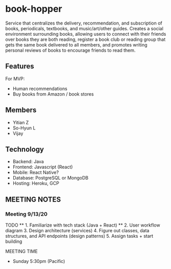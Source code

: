 # book-hopper

Service that centralizes the delivery, recommendation, and subscription of books, periodicals, textbooks, and music/art/other guides. Creates a social environment surrounding books, allowing users to connect with their friends over books they are both reading, register a book club or reading group that gets the same book delivered to all members, and promotes writing personal reviews of books to encourage friends to read them.

## Features
For MVP:
* Human recommendations
* Buy books from Amazon / book stores

## Members
* Yitian Z
* So-Hyun L
* Vijay 

## Technology
* Backend: Java
* Frontend: Javascript (React)
* Mobile: React Native?
* Database: PostgreSQL or MongoDB
* Hosting: Heroku, GCP

## MEETING NOTES
### Meeting 9/13/20
TODO
** 1. Familiarize with tech stack (Java + React) **
2. User workflow diagram
3. Design architecture (services)
4. Figure out classes, data structures, and API endpoints (design patterns)
5. Assign tasks + start building

MEETING TIME
* Sunday 5:30pm (Pacific)


